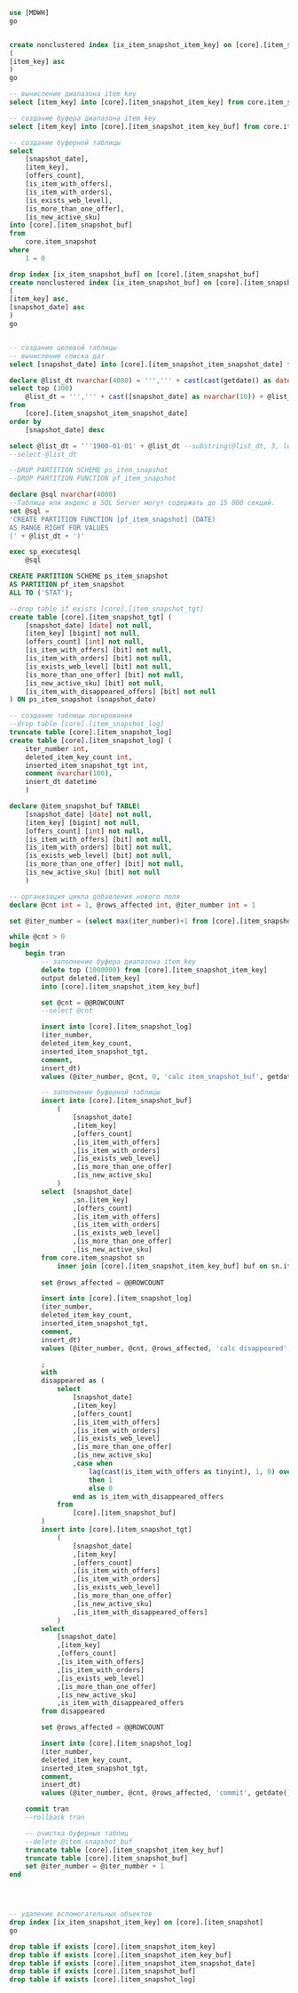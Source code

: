 ﻿```sql
use [MDWH]
go


create nonclustered index [ix_item_snapshot_item_key] on [core].[item_snapshot]
(
[item_key] asc
) 
go

-- вычисление диапазона item_key
select [item_key] into [core].[item_snapshot_item_key] from core.item_snapshot group by [item_key]

-- создание буфера диапазона item_key
select [item_key] into [core].[item_snapshot_item_key_buf] from core.item_snapshot where 1 = 0

-- создание буферной таблицы
select
	[snapshot_date],
	[item_key],
	[offers_count],
	[is_item_with_offers],
	[is_item_with_orders],
	[is_exists_web_level],
	[is_more_than_one_offer],
	[is_new_active_sku]
into [core].[item_snapshot_buf]
from
	core.item_snapshot
where
	1 = 0

drop index [ix_item_snapshot_buf] on [core].[item_snapshot_buf] 
create nonclustered index [ix_item_snapshot_buf] on [core].[item_snapshot_buf]
(
[item_key] asc,
[snapshot_date] asc
) 
go


-- создание целевой таблицы
-- вычисление списка дат
select [snapshot_date] into [core].[item_snapshot_item_snapshot_date] from core.item_snapshot group by [snapshot_date]

declare @list_dt nvarchar(4000) = ''',''' + cast(cast(getdate() as date) as nvarchar(10)) + ''''
select top (300)
	@list_dt = ''',''' + cast([snapshot_date] as nvarchar(10)) + @list_dt
from
	[core].[item_snapshot_item_snapshot_date]
order by
	[snapshot_date] desc

select @list_dt = '''1900-01-01' + @list_dt --substring(@list_dt, 3, len(@list_dt))
--select @list_dt

--DROP PARTITION SCHEME ps_item_snapshot
--DROP PARTITION FUNCTION pf_item_snapshot

declare @sql nvarchar(4000)
--Таблица или индекс в SQL Server могут содержать до 15 000 секций.
set @sql =
'CREATE PARTITION FUNCTION [pf_item_snapshot] (DATE)
AS RANGE RIGHT FOR VALUES 
(' + @list_dt + ')'

exec sp_executesql
	@sql

CREATE PARTITION SCHEME ps_item_snapshot
AS PARTITION pf_item_snapshot
ALL TO ('STAT');

--drop table if exists [core].[item_snapshot_tgt]
create table [core].[item_snapshot_tgt] (
	[snapshot_date] [date] not null,
	[item_key] [bigint] not null,
	[offers_count] [int] not null,
	[is_item_with_offers] [bit] not null,
	[is_item_with_orders] [bit] not null,
	[is_exists_web_level] [bit] not null,
	[is_more_than_one_offer] [bit] not null,
	[is_new_active_sku] [bit] not null,
	[is_item_with_disappeared_offers] [bit] not null
) ON ps_item_snapshot (snapshot_date)

-- создание таблицы логирования
--drop table [core].[item_snapshot_log]
truncate table [core].[item_snapshot_log]
create table [core].[item_snapshot_log] (
	iter_number int,
	deleted_item_key_count int,
	inserted_item_snapshot_tgt int,
	comment nvarchar(100),
	insert_dt datetime
	)

declare @item_snapshot_buf TABLE(
	[snapshot_date] [date] not null,
	[item_key] [bigint] not null,
	[offers_count] [int] not null,
	[is_item_with_offers] [bit] not null,
	[is_item_with_orders] [bit] not null,
	[is_exists_web_level] [bit] not null,
	[is_more_than_one_offer] [bit] not null,
	[is_new_active_sku] [bit] not null
	)

-- организация цикла добавления нового поля
declare @cnt int = 1, @rows_affected int, @iter_number int = 1

set @iter_number = (select max(iter_number)+1 from [core].[item_snapshot_log])

while @cnt > 0
begin
	begin tran
		-- заполнение буфера диапазона item_key
		delete top (1000000) from [core].[item_snapshot_item_key]
		output deleted.[item_key]
		into [core].[item_snapshot_item_key_buf]

		set @cnt = @@ROWCOUNT
		--select @cnt

		insert into [core].[item_snapshot_log] 
		(iter_number, 
		deleted_item_key_count,
		inserted_item_snapshot_tgt,
		comment,
		insert_dt)
		values (@iter_number, @cnt, 0, 'calc item_snapshot_buf', getdate())

		-- заполнение буферной таблицы
		insert into [core].[item_snapshot_buf]
			(
				[snapshot_date]
				,[item_key]
				,[offers_count]
				,[is_item_with_offers]
				,[is_item_with_orders]
				,[is_exists_web_level]
				,[is_more_than_one_offer]
				,[is_new_active_sku]
			)
		select 	[snapshot_date]
				,sn.[item_key]
				,[offers_count]
				,[is_item_with_offers]
				,[is_item_with_orders]
				,[is_exists_web_level]
				,[is_more_than_one_offer]
				,[is_new_active_sku]						
		from core.item_snapshot sn
			inner join [core].[item_snapshot_item_key_buf] buf on sn.item_key = buf.item_key		
		
		set @rows_affected = @@ROWCOUNT

		insert into [core].[item_snapshot_log] 
		(iter_number, 
		deleted_item_key_count,
		inserted_item_snapshot_tgt,
		comment,
		insert_dt)
		values (@iter_number, @cnt, @rows_affected, 'calc disappeared', getdate())

		;
		with
		disappeared as (
			select
				[snapshot_date]
				,[item_key]
				,[offers_count]
				,[is_item_with_offers]
				,[is_item_with_orders]
				,[is_exists_web_level]
				,[is_more_than_one_offer]
				,[is_new_active_sku]
				,case when 
					lag(cast(is_item_with_offers as tinyint), 1, 0) over (partition by item_key order by snapshot_date) - cast(cast(is_item_with_offers as tinyint) as int) = 1
					then 1 
					else 0 
				end as is_item_with_disappeared_offers
			from
				[core].[item_snapshot_buf]
		)
		insert into [core].[item_snapshot_tgt]
			(
				[snapshot_date]
				,[item_key]
				,[offers_count]
				,[is_item_with_offers]
				,[is_item_with_orders]
				,[is_exists_web_level]
				,[is_more_than_one_offer]
				,[is_new_active_sku]
				,[is_item_with_disappeared_offers]
			)
		select 
			[snapshot_date]
			,[item_key]
			,[offers_count]
			,[is_item_with_offers]
			,[is_item_with_orders]
			,[is_exists_web_level]
			,[is_more_than_one_offer]
			,[is_new_active_sku]
			,is_item_with_disappeared_offers
		from disappeared

		set @rows_affected = @@ROWCOUNT

		insert into [core].[item_snapshot_log] 
		(iter_number,
		deleted_item_key_count,
		inserted_item_snapshot_tgt,
		comment,
		insert_dt)
		values (@iter_number, @cnt, @rows_affected, 'commit', getdate())

	commit tran
	--rollback tran

	-- очистка буферных таблиц
	--delete @item_snapshot_buf
	truncate table [core].[item_snapshot_item_key_buf]
	truncate table [core].[item_snapshot_buf]
	set @iter_number = @iter_number + 1
end




-- удаление вспомогательных объектов
drop index [ix_item_snapshot_item_key] on [core].[item_snapshot]
go

drop table if exists [core].[item_snapshot_item_key]
drop table if exists [core].[item_snapshot_item_key_buf]
drop table if exists [core].[item_snapshot_item_snapshot_date]
drop table if exists [core].[item_snapshot_buf]
drop table if exists [core].[item_snapshot_log]

```